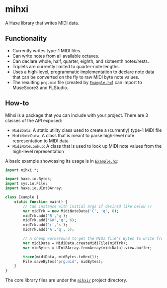 # mihxi
A Haxe library that writes MIDI data.

## Functionality

- Currently writes type-1 MIDI files.
- Can write notes from all available octaves.
- Can declare whole, half, quarter, eighth, and sixteenth notes/rests.
- Triplets are currently limited to quarter-note lengths.
- Uses a high-level, programmatic implementation to declare note data that can be converted on the fly to raw MIDI byte note values.
- The resulting `prg.mid` file (created by [`Example.hx`](Example.hx)) can import to MuseScore3 and FLStudio.

## How-to

Mihxi is a package that you can include with your project.
There are 3 classes of the API exposed:
- `MidiData`: A static utility class used to create a (currently) type-1 MIDI file
- `MidiNoteData`: A class that is meant to parse high-level note representation to MIDI data
- `MidiNoteLookup`: A class that is used to look up MIDI note values from the high-level representation

A basic example showcasing its usage is in [`Example.hx`](Example.hx):
```Haxe
import mihxi.*;

import haxe.io.Bytes;
import sys.io.File;
import haxe.io.UInt8Array;

class Example {
	static function main() {
		// Can instance with initial args if desired like below //
		var midTrk = new MidiNoteData('C', 'q', 6);
		midTrk.add('R','q');
		midTrk.add('G#','q', 6);
		midTrk.add('r','s');
		midTrk.add('A','q', 5);

		// A cheap workaround to get the MIDI file's Bytes to write from the int array //
		var midiData = MidiData.createMidiFile(midTrk);
		var midBytes = UInt8Array.fromArray(midiData).view.buffer;

		trace(midiData, midBytes.toHex());
		File.saveBytes('prg.mid', midBytes); 
	}
}
```

The core library files are under the [`mihxi/`](mihxi/) project directory.
